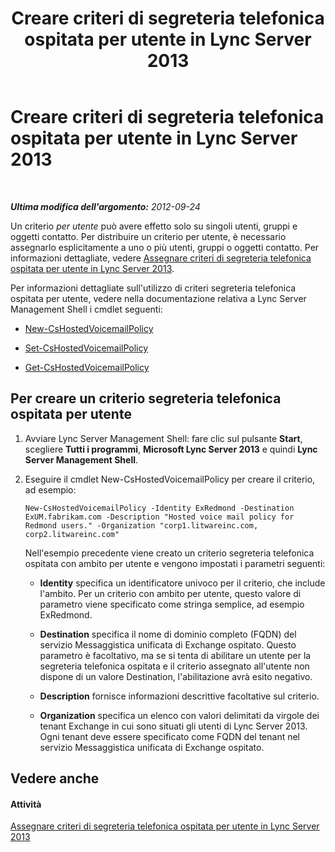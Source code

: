 ﻿---
title: Creare criteri di segreteria telefonica ospitata per utente in Lync Server 2013
TOCTitle: Creare criteri di segreteria telefonica ospitata per utente in Lync Server 2013
ms:assetid: 39018a7c-e0c3-46a2-be4e-05604ec67a50
ms:mtpsurl: https://technet.microsoft.com/it-it/library/Gg425867(v=OCS.15)
ms:contentKeyID: 49300232
ms.date: 08/24/2015
mtps_version: v=OCS.15
ms.translationtype: HT
---

# Creare criteri di segreteria telefonica ospitata per utente in Lync Server 2013

 

_**Ultima modifica dell'argomento:** 2012-09-24_

Un criterio *per utente* può avere effetto solo su singoli utenti, gruppi e oggetti contatto. Per distribuire un criterio per utente, è necessario assegnarlo esplicitamente a uno o più utenti, gruppi o oggetti contatto. Per informazioni dettagliate, vedere [Assegnare criteri di segreteria telefonica ospitata per utente in Lync Server 2013](lync-server-2013-assign-a-per-user-hosted-voice-mail-policy.md).

Per informazioni dettagliate sull'utilizzo di criteri segreteria telefonica ospitata per utente, vedere nella documentazione relativa a Lync Server Management Shell i cmdlet seguenti:

  - [New-CsHostedVoicemailPolicy](new-cshostedvoicemailpolicy.md)

  - [Set-CsHostedVoicemailPolicy](set-cshostedvoicemailpolicy.md)

  - [Get-CsHostedVoicemailPolicy](get-cshostedvoicemailpolicy.md)

## Per creare un criterio segreteria telefonica ospitata per utente

1.  Avviare Lync Server Management Shell: fare clic sul pulsante **Start**, scegliere **Tutti i programmi**, **Microsoft Lync Server 2013** e quindi **Lync Server Management Shell**.

2.  Eseguire il cmdlet New-CsHostedVoicemailPolicy per creare il criterio, ad esempio:
    
        New-CsHostedVoicemailPolicy -Identity ExRedmond -Destination ExUM.fabrikam.com -Description "Hosted voice mail policy for Redmond users." -Organization "corp1.litwareinc.com, corp2.litwareinc.com"
    
    Nell'esempio precedente viene creato un criterio segreteria telefonica ospitata con ambito per utente e vengono impostati i parametri seguenti:
    
      - **Identity** specifica un identificatore univoco per il criterio, che include l'ambito. Per un criterio con ambito per utente, questo valore di parametro viene specificato come stringa semplice, ad esempio ExRedmond.
    
      - **Destination** specifica il nome di dominio completo (FQDN) del servizio Messaggistica unificata di Exchange ospitato. Questo parametro è facoltativo, ma se si tenta di abilitare un utente per la segreteria telefonica ospitata e il criterio assegnato all'utente non dispone di un valore Destination, l'abilitazione avrà esito negativo.
    
      - **Description** fornisce informazioni descrittive facoltative sul criterio.
    
      - **Organization** specifica un elenco con valori delimitati da virgole dei tenant Exchange in cui sono situati gli utenti di Lync Server 2013. Ogni tenant deve essere specificato come FQDN del tenant nel servizio Messaggistica unificata di Exchange ospitato.

## Vedere anche

#### Attività

[Assegnare criteri di segreteria telefonica ospitata per utente in Lync Server 2013](lync-server-2013-assign-a-per-user-hosted-voice-mail-policy.md)

